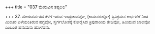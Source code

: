 +++
title = "037 ಮೇರುವಿನ ತಪ್ಪಲಲಿ"

+++
37. ಮೇರುಪರ್ವತದ ಕೆಳಗೆ ಇರುವ ಇಂದ್ರಚಾಪವೋ, (ಕಾಮನಬಿಲ್ಲೋ) ತ್ರಿವಿಕ್ರಮನ ಆರ್ಭಟೆಗೆ ನಿಂತ ಮಿಂಚಿನ ಎಳೆಯಂತಿರುವ ಹಗ್ಗವೋ, ಸ್ವರ್ಗಲೋಕಕ್ಕೆ ಕೋರೈಸಿದ ತ್ರಿಪುರಾರಿಯ ತೇಜವೋ, ತಿವಿಯುವ  ಬಾಲವೋ ಎಂಬಂತೆ ಹನುಮನು ಹೊಳೆದನು.
